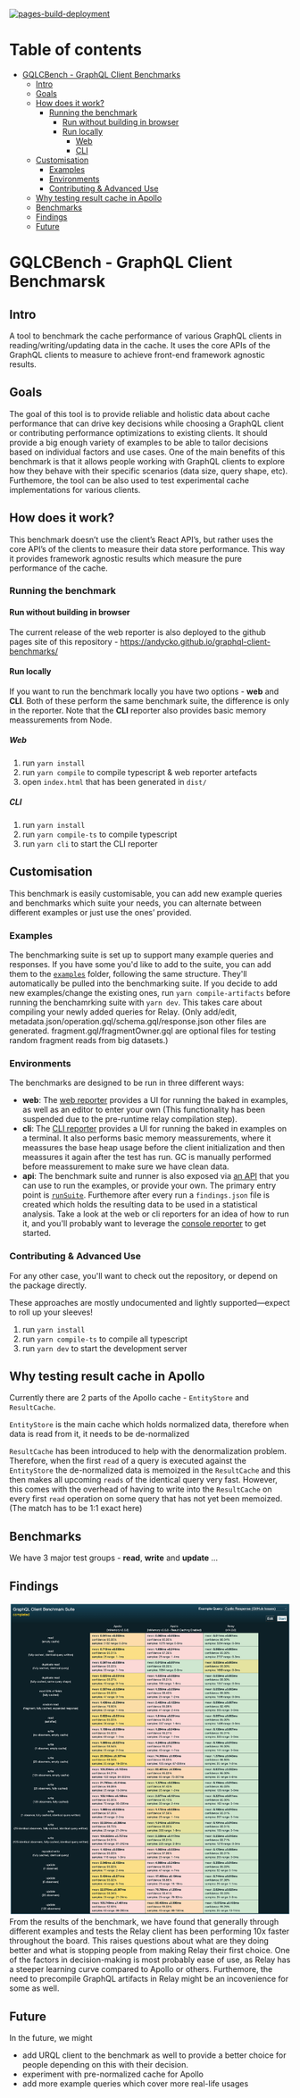 [![pages-build-deployment](https://github.com/Andycko/graphql-client-benchmarks/actions/workflows/pages/pages-build-deployment/badge.svg)](https://github.com/Andycko/graphql-client-benchmarks/actions/workflows/pages/pages-build-deployment)
# Table of contents
- [GQLCBench - GraphQL Client Benchmarks](#graphql-client-benchmarks)
  - [Intro](#intro)
  - [Goals](#goals)
  - [How does it work?](#how-does-it-work)
    - [Running the benchmark](#running-the-benchmark)
      - [Run without building in browser](#run-without-building-in-browser)
      - [Run locally](#run-locally)
        - [Web](#web)
        - [CLI](#cli)
  - [Customisation](#customisation)
    - [Examples](#examples)
    - [Environments](#environments)
    - [Contributing & Advanced Use](#contributing--advanced-use)
  - [Why testing result cache in Apollo](#why-testing-result-cache-in-apollo)
  - [Benchmarks](#benchmarks)
  - [Findings](#findings)
  - [Future](#future)
# GQLCBench - GraphQL Client Benchmarsk
## Intro
A tool to benchmark the cache performance of various GraphQL clients in reading/writing/updating data in the cache. It uses the core APIs of the GraphQL clients to measure to achieve front-end framework agnostic results.

## Goals
The goal of this tool is to provide reliable and holistic data about cache performance that can drive key decisions while choosing a GraphQL client or contributing performance optimizations to existing clients. It should provide a big enough variety of examples to be able to tailor decisions based on individual factors and use cases. One of the main benefits of this benchmark is that it allows people working with GraphQL clients to explore how they behave with their specific scenarios (data size, query shape, etc). Furthemore, the tool can be also used to test experimental cache implementations for various clients.
## How does it work?
This benchmark doesn’t use the client’s React API’s, but rather uses the core API’s of the clients to measure their data store performance. This way it provides framework agnostic results which measure the pure performance of the cache.

### Running the benchmark
#### Run without building in browser
The current release of the web reporter is also deployed to the github pages site of this repository - https://andycko.github.io/graphql-client-benchmarks/
#### Run locally
If you want to run the benchmark locally you have two options - **web** and **CLI**. Both of these perform the same benchmark suite, the difference is only in the reporter. Note that the **CLI** reporter also provides basic memory meassurements from Node.
##### Web 
1. run `yarn install`
3. run `yarn compile` to compile typescript & web reporter artefacts
4. open `index.html` that has been generated in `dist/`

##### CLI
1. run `yarn install`
2. run `yarn compile-ts` to compile typescript
3. run `yarn cli` to start the CLI reporter
## Customisation
This benchmark is easily customisable, you can add new example queries and benchmarks which suite your needs, you can alternate between different examples or just use the ones’ provided.

### Examples
The benchmarking suite is set up to support many example queries and responses. If you have some you'd like to add to the suite, you can add them to the [`examples`](./examples) folder, following the same structure. They'll automatically be pulled into the benchmarking suite. If you decide to add new examples/change the existing ones, run `yarn compile-artifacts` before running the benchamrking suite with `yarn dev`. This takes care about compiling your newly added queries for Relay. (Only add/edit, metadata.json/operation.gql/schema.gql/response.json other files are generated. fragment.gql/fragmentOwner.gql are optional files for testing random fragment reads from big datasets.)

### Environments
The benchmarks are designed to be run in three different ways:

- **web**: The [web reporter](./src/reporters/web) provides a UI for running the baked in examples, as well as an editor to enter your own (This functionality has been suspended due to the pre-runtime relay compilation step).
- **cli**: The [CLI reporter](./src/reporters/cli) provides a UI for running the baked in examples on a terminal. It also performs basic memory meassurements, where it meassures the base heap usage before the client initialization and then meassures it again after the test has run. GC is manually performed before meassurement to make sure we have clean data.
- **api**: The benchmark suite and runner is also exposed via [an API](./src/index.ts) that you can use to run the examples, or provide your own. The primary entry point is [`runSuite`](./src/execution.ts). Furthemore after every run a `findings.json` file is created which holds the resulting data to be used in a statistical analysis. Take a look at the web or cli reporters for an idea of how to run it, and you'll probably want to leverage the [console reporter](./src/reporters/console) to get started.

### Contributing & Advanced Use
For any other case, you'll want to check out the repository, or depend on the package directly.

These approaches are mostly undocumented and lightly supported—expect to roll up your sleeves!

1. run `yarn install`
2. run `yarn compile-ts` to compile all typescript
3. run `yarn dev` to start the development server
## Why testing result cache in Apollo
Currently there are 2 parts of the Apollo cache - `EntityStore` and `ResultCache`.

`EntityStore` is the main cache which holds normalized data, therefore when data is read from it, it needs to be de-normalized

`ResultCache` has been introduced to help with the denormalization problem. Therefore, when the first `read` of a query is executed against the `EntityStore` the de-normalized data is memoized in the `ResultCache` and this then makes all upcoming `reads` of the identical query very fast. However, this comes with the overhead of having to write into the `ResultCache` on every first `read` operation on some query that has not yet been memoized. (The match has to be 1:1 exact here)

## Benchmarks
We have 3 major test groups - **read**, **write** and **update** ...

## Findings
![Benchmark results](./results.png "Benchmark results") 
From the results of the benchmark, we have found that generally through different examples and tests the Relay client has been performing 10x faster throughout the board. This raises questions about what are they doing better and what is stopping people from making Relay their first choice. One of the factors in decision-making is most probably ease of use, as Relay has a steeper learning curve compared to Apollo or others. Furthemore, the need to precompile GraphQL artifacts in Relay might be an incovenience for some as well.

## Future
In the future, we might 
- add URQL client to the benchmark as well to provide a better choice for people depending on this with their decision.
- experiment with pre-normalized cache for Apollo
- add more example queries which cover more real-life usages

